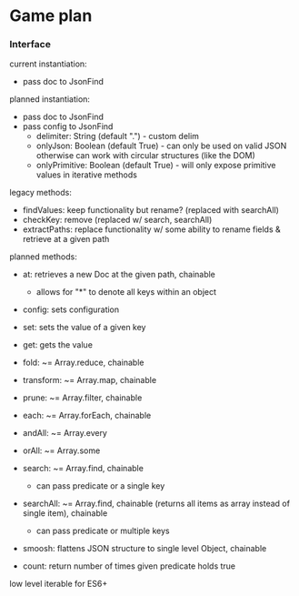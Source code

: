 # Game plan

### Interface

current instantiation:

- pass doc to JsonFind

planned instantiation:

- pass doc to JsonFind
- pass config to JsonFind
  - delimiter: String (default ".") - custom delim
  - onlyJson: Boolean (default True) - can only be used on valid JSON
    otherwise can work with circular structures (like the DOM)
  - onlyPrimitive: Boolean (default True) - will only expose primitive values
    in iterative methods

legacy methods:

- findValues: keep functionality but rename? (replaced with searchAll)
- checkKey: remove (replaced w/ search, searchAll)
- extractPaths: replace functionality w/ some ability to rename fields & retrieve at
  a given path

planned methods:

- at: retrieves a new Doc at the given path, chainable
  - allows for "\*" to denote all keys within an object
- config: sets configuration
- set: sets the value of a given key
- get: gets the value

- fold: ~= Array.reduce, chainable
- transform: ~= Array.map, chainable
- prune: ~= Array.filter, chainable
- each: ~= Array.forEach, chainable
- andAll: ~= Array.every
- orAll: ~= Array.some
- search: ~= Array.find, chainable
  - can pass predicate or a single key
- searchAll: ~= Array.find, chainable (returns all items as array instead of single item), chainable

  - can pass predicate or multiple keys

- smoosh: flattens JSON structure to single level Object, chainable
- count: return number of times given predicate holds true

low level iterable for ES6+
